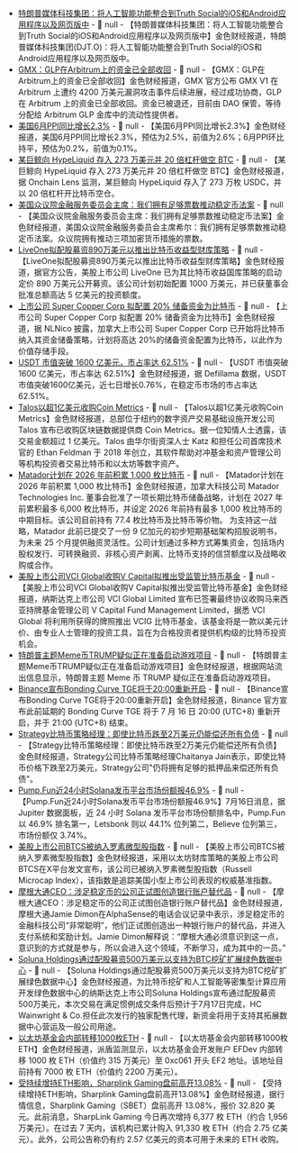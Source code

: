 - [特朗普媒体科技集团：将人工智能功能整合到Truth Social的iOS和Android应用程序以及网页版中]() - 📰 null - 【特朗普媒体科技集团：将人工智能功能整合到Truth Social的iOS和Android应用程序以及网页版中】金色财经报道，特朗普媒体科技集团(DJT.O)：将人工智能功能整合到Truth Social的iOS和Android应用程序以及网页版中。
- [GMX：GLP在Arbitrum上的资金已全部收回](https://x.com/GMX_IO/status/1945457846449312119) - 📰 null - 【GMX：GLP在Arbitrum上的资金已全部收回】金色财经报道，GMX 官方公布 GMX V1 在 Arbitrum 上遭约 4200 万美元漏洞攻击事件后续进展，经过成功协商，GLP 在 Arbitrum 上的资金已全部收回。资金已被退还，目前由 DAO 保管，等待分配给 Arbitrum GLP 金库中的流动性提供者。
- [美国6月PPI同比增长2.3%]() - 📰 null - 【美国6月PPI同比增长2.3%】金色财经报道，美国6月PPI同比增长2.3%，预估为2.5%，前值为2.6%；6月PPI环比持平，预估为0.2%，前值为0.1%。
- [某巨鲸向 HypeLiquid 存入 273 万美元并 20 倍杠杆做空 BTC](https://x.com/OnchainLens/status/1945458588169986323) - 📰 null - 【某巨鲸向 HypeLiquid 存入 273 万美元并 20 倍杠杆做空 BTC】金色财经报道，据 Onchain Lens 监测，某巨鲸向 HypeLiquid 存入了 273 万枚 USDC，并以 20 倍杠杆开比特币空仓。
- [美国众议院金融服务委员会主席：我们拥有足够票数推动稳定币法案]() - 📰 null - 【美国众议院金融服务委员会主席：我们拥有足够票数推动稳定币法案】金色财经报道，美国众议院金融服务委员会主席希尔：我们拥有足够票数推动稳定币法案。众议院拥有推动三项加密货币措施的票数。
- [LiveOne拟配股募资890万美元以推出比特币收益型财库策略](https://www.globenewswire.com/news-release/2025/07/16/3116349/0/en/LiveOne-Nasdaq-LVO-Announces-Pricing-of-Public-Offering-to-Launch-Bitcoin-Yield-Treasury-Strategy.html) - 📰 null - 【LiveOne拟配股募资890万美元以推出比特币收益型财库策略】金色财经报道，据官方公告，美股上市公司 LiveOne 已为其比特币收益国库策略的启动定价 890 万美元公开募资。该公司计划初始配置 1000 万美元，并已获董事会批准总额高达 5 亿美元的投资额度。
- [上市公司 Super Copper Corp 拟配置 20% 储备资金为比特币](https://x.com/btcNLNico/status/1945455288330403896) - 📰 null - 【上市公司 Super Copper Corp 拟配置 20% 储备资金为比特币】金色财经报道，据 NLNico 披露，加拿大上市公司 Super Copper Corp 已开始将比特币纳入其资金储备策略，计划将高达 20%的储备资金配置为比特币，以此作为价值存储手段。
- [USDT 市值突破 1600 亿美元，市占率达 62.51%]() - 📰 null - 【USDT 市值突破 1600 亿美元，市占率达 62.51%】金色财经报道，据 Defillama 数据，USDT市值突破1600亿美元，近七日增长0.76%，在稳定币市场的市占率达 62.51%。
- [Talos以超1亿美元收购Coin Metrics](https://fortune.com/crypto/2025/07/16/talos-crypto-acquisition-coinmetrics-a16z-general-atlantic-coinbase/) - 📰 null - 【Talos以超1亿美元收购Coin Metrics】金色财经报道，总部位于纽约的数字资产交易基础设施开发公司 Talos 宣布已收购区块链数据提供商 Coin Metrics。据一位知情人士透露，该交易金额超过 1 亿美元。Talos 由华尔街资深人士 Katz 和担任公司首席技术官的 Ethan Feldman 于 2018 年创立，其软件帮助对冲基金和资产管理公司等机构投资者交易比特币和以太坊等数字资产。
- [Matador计划在 2026 年前积累 1,000 枚比特币](https://www.globenewswire.com/news-release/2025/07/16/3116287/0/en/Matador-Technologies-Inc-Board-Approves-Long-Term-Bitcoin-Treasury-Acquisition-Strategy.html) - 📰 null - 【Matador计划在 2026 年前积累 1,000 枚比特币】金色财经报道，加拿大科技公司 Matador Technologies Inc. 董事会批准了一项长期比特币储备战略，计划在 2027 年前累积最多 6,000 枚比特币，并设定 2026 年前持有最多 1,000 枚比特币的中期目标。该公司目前持有 77.4 枚比特币及比特币等价物。 
为支持这一战略，Matador 此前已提交了一份 9 亿加元的初步短期基础架构招股说明书，为未来 25 个月提供融资灵活性。公司计划通过多种方式筹集资金，包括场内股权发行、可转换融资、非核心资产剥离、比特币支持的信贷额度以及战略收购或合作。
- [美股上市公司VCI Global收购V Capital拟推出受监管比特币基金](https://www.globenewswire.com/news-release/2025/07/16/3116296/0/en/VCI-Global-to-Acquire-Licensed-Fund-Manager-in-Malaysia-s-Labuan-Jurisdiction-to-Launch-Regulated-Bitcoin-Fund.html) - 📰 null - 【美股上市公司VCI Global收购V Capital拟推出受监管比特币基金】金色财经报道，纳斯达克上市公司 VCI Global Limited 宣布已签署最终协议收购马来西亚持牌基金管理公司 V Capital Fund Management Limited，据悉 VCI Global 将利用所获得的牌照推出 VCIG 比特币基金，该基金将是一款以美元计价、由专业人士管理的投资工具，旨在为合格投资者提供机构级的比特币投资机会。
- [特朗普主题Meme币TRUMP疑似正在准备启动游戏项目](https://trumpthegame.gettrumpmemes.com/) - 📰 null - 【特朗普主题Meme币TRUMP疑似正在准备启动游戏项目】金色财经报道，根据网站流出信息显示，特朗普主题 Meme 币 TRUMP 疑似正在准备启动游戏项目。
- [Binance宣布Bonding Curve TGE将于20:00重新开启]() - 📰 null - 【Binance宣布Bonding Curve TGE将于20:00重新开启】金色财经报道，Binance 官方宣布此前延期的 Bonding Curve TGE 将于 7 月 16 日 20:00 (UTC+8) 重新开启，并于 21:00 (UTC+8) 结束。
- [Strategy比特币策略经理：即使比特币跌至2万美元仍能偿还所有负债](https://x.com/BitcoinNewsCom/status/1945445558166106448) - 📰 null - 【Strategy比特币策略经理：即使比特币跌至2万美元仍能偿还所有负债】金色财经报道，Strategy公司比特币策略经理Chaitanya Jain表示，即使比特币价格下跌至2万美元，Strategy公司"仍将拥有足够的抵押品来偿还所有负债"。
- [Pump.Fun近24小时Solana发币平台市场份额报46.9%](https://jup.ag/pro?tab=launchpads) - 📰 null - 【Pump.Fun近24小时Solana发币平台市场份额报46.9%】7月16日消息，据 Jupiter 数据面板，近 24 小时 Solana 发币平台市场份额排名中，Pump.Fun 以 46.9% 排名第一，Letsbonk 则以 44.1% 位列第二，Believe 位列第三，市场份额仅 3.74%。
- [美股上市公司BTCS被纳入罗素微型股指数](https://x.com/NasdaqBTCS/status/1945438617725293032) - 📰 null - 【美股上市公司BTCS被纳入罗素微型股指数】金色财经报道，采用以太坊财库策略的美股上市公司BTCS在X平台发文宣布，该公司已被纳入罗素微型股指数（Russell Microcap Index），该指数是追踪美国小型上市公司表现的权威基准指数。
- [摩根大通CEO：涉足稳定币的公司正试图创造银行账户替代品](https://www.marketwatch.com/story/jpmorgans-jamie-dimon-on-stablecoins-i-think-theyre-real-but-why-use-them-b0195bad) - 📰 null - 【摩根大通CEO：涉足稳定币的公司正试图创造银行账户替代品】金色财经报道，摩根大通Jamie Dimon在AlphaSense的电话会议记录中表示，涉足稳定币的金融科技公司“非常聪明”，他们正试图创造出一种银行账户的替代品，并进入支付系统和奖励计划。Jamie Dimon解释说：“摩根大通必须意识到这一点，意识到的方式就是参与，所以会进入这个领域，不断学习，成为其中的一员。”
- [Soluna Holdings通过配股募资500万美元以支持为BTC挖矿扩展绿色数据中心](https://www.businesswire.com/news/home/20250715525147/en/Soluna-Holdings-Inc.-Announces-Pricing-of-%245-Million-Public-Offering) - 📰 null - 【Soluna Holdings通过配股募资500万美元以支持为BTC挖矿扩展绿色数据中心】金色财经报道，为比特币挖矿和人工智能等密集型计算应用开发绿色数据中心的纳斯达克上市公司Soluna Holdings宣布通过配股募资500万美元，本次交易在满足惯例成交条件后预计于7月17日完成，HC Wainwright & Co.担任此次发行的独家配售代理，新资金将用于支持其拓展数据中心营运及一般公司用途。
- [以太坊基金会内部转移1000枚ETH]() - 📰 null - 【以太坊基金会内部转移1000枚ETH】金色财经报道，派盾监测显示，以太坊基金会开发账户 EFDev 内部转移 1000 枚 ETH（价值约 315 万美元）至 0xc061 开头 EF2 地址。该地址目前持有 7000 枚 ETH（价值约 2200 万美元）。
- [受持续增持ETH影响，Sharplink Gaming盘前高开13.08%]() - 📰 null - 【受持续增持ETH影响，Sharplink Gaming盘前高开13.08%】金色财经报道，据行情信息，Sharplink Gaming（SBET）盘前高开 13.08%，报价 32.820 美元。此前消息，SharpLink Gaming 今日再次增持 6,377 枚 ETH（约合 1,956 万美元）。在过去 7 天内，该机构已累计购入 91,330 枚 ETH（约合 2.75 亿美元）。此外，公司公告称仍有约 2.57 亿美元的资本可用于未来的 ETH 收购。
